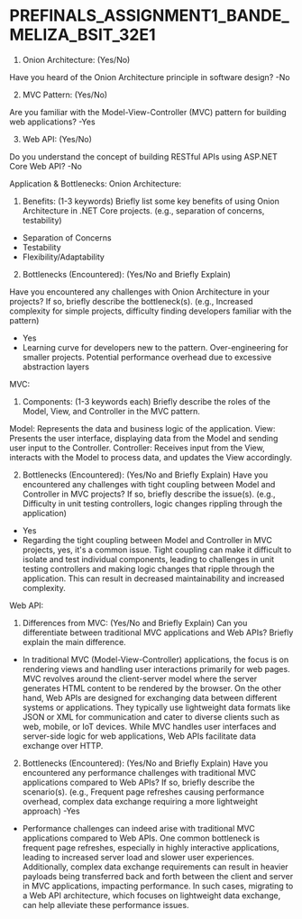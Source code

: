 # PREFINALS_ASSIGNMENT1_BANDE_MELIZA_BSIT_32E1

1. Onion Architecture: (Yes/No) 
 
Have you heard of the Onion Architecture principle in software design? -No

2. MVC Pattern: (Yes/No) 
 
Are you familiar with the Model-View-Controller (MVC) pattern for building web applications? -Yes

3. Web API: (Yes/No) 
 
Do you understand the concept of building RESTful APIs using ASP.NET Core Web API? -No

Application & Bottlenecks:
Onion Architecture:
1. Benefits: (1-3 keywords) 
Briefly list some key benefits of using Onion Architecture in .NET Core projects. (e.g., separation of concerns, testability)
- Separation of Concerns
- Testability
- Flexibility/Adaptability
 
2. Bottlenecks (Encountered): (Yes/No and Briefly Explain)
 
Have you encountered any challenges with Onion Architecture in your projects? If so, briefly describe the bottleneck(s). (e.g., Increased complexity for simple projects, difficulty finding developers familiar with the pattern)
- Yes
- Learning curve for developers new to the pattern. Over-engineering for smaller projects. Potential performance overhead due to excessive abstraction layers

MVC:
1. Components: (1-3 keywords each)
Briefly describe the roles of the Model, View, and Controller in the MVC pattern.
 
Model: Represents the data and business logic of the application.
View: Presents the user interface, displaying data from the Model and sending user input to the Controller.
Controller: Receives input from the View, interacts with the Model to process data, and updates the View accordingly.
 
2. Bottlenecks (Encountered): (Yes/No and Briefly Explain) 
Have you encountered any challenges with tight coupling between Model and Controller in MVC projects? If so, briefly describe the issue(s). (e.g., Difficulty in unit testing controllers, logic changes rippling through the application)
- Yes
- Regarding the tight coupling between Model and Controller in MVC projects, yes, it's a common issue. Tight coupling can make it difficult to isolate and test individual components, leading to challenges in unit testing controllers and making logic changes that ripple through the application. This can result in decreased maintainability and increased complexity.

Web API:
1. Differences from MVC: (Yes/No and Briefly Explain)
Can you differentiate between traditional MVC applications and Web APIs? Briefly explain the main difference.
- In traditional MVC (Model-View-Controller) applications, the focus is on rendering views and handling user interactions primarily for web pages. MVC revolves around the client-server model where the server generates HTML content to be rendered by the browser. On the other hand, Web APIs are designed for exchanging data between different systems or applications. They typically use lightweight data formats like JSON or XML for communication and cater to diverse clients such as web, mobile, or IoT devices. While MVC handles user interfaces and server-side logic for web applications, Web APIs facilitate data exchange over HTTP.
  
2. Bottlenecks (Encountered): (Yes/No and Briefly Explain)
Have you encountered any performance challenges with traditional MVC applications compared to Web APIs? If so, briefly describe the scenario(s). (e.g., Frequent page refreshes causing performance overhead, complex data exchange requiring a more lightweight approach)
-Yes
- Performance challenges can indeed arise with traditional MVC applications compared to Web APIs. One common bottleneck is frequent page refreshes, especially in highly interactive applications, leading to increased server load and slower user experiences. Additionally, complex data exchange requirements can result in heavier payloads being transferred back and forth between the client and server in MVC applications, impacting performance. In such cases, migrating to a Web API architecture, which focuses on lightweight data exchange, can help alleviate these performance issues.